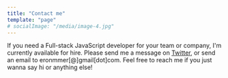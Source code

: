 ```yaml
---
title: "Contact me"
template: "page"
# socialImage: "/media/image-4.jpg"
---
```


If you need a Full-stack JavaScript developer for your team or company, I'm currently available for hire. Please send me a message on [Twitter](https://twitter.com/erons_xo), or send an email to eronmmer[@]gmail[dot]com. Feel free to reach me if you just wanna say hi or anything else!
